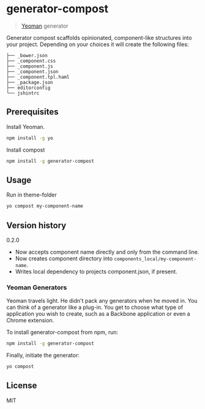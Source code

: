 # generator-compost

> [Yeoman](http://yeoman.io) generator

Generator compost scaffolds opinionated, component-like structures into your project. Depending on your choices it will create the following files:

    ├── _bower.json
    ├── _component.css
    ├── _component.js
    ├── _component.json
    ├── _component.tpl.haml
    ├── _package.json
    ├── editorconfig
    └── jshintrc

## Prerequisites 

Install Yeoman.

```bash
npm install -g yo
```

Install compost

```bash
npm install -g generator-compost
```

## Usage

Run in theme-folder

```bash
yo compost my-component-name
```

## Version history

0.2.0 

  - Now accepts component name directly and only from the command line. 
  - Now creates component directory into `components_local/my-component-name`.
  - Writes local dependency to projects component.json, if present.

### Yeoman Generators

Yeoman travels light. He didn't pack any generators when he moved in. You can think of a generator like a plug-in. You get to choose what type of application you wish to create, such as a Backbone application or even a Chrome extension.

To install generator-compost from npm, run:

```bash
npm install -g generator-compost
```

Finally, initiate the generator:

```bash
yo compost
```

## License

MIT
